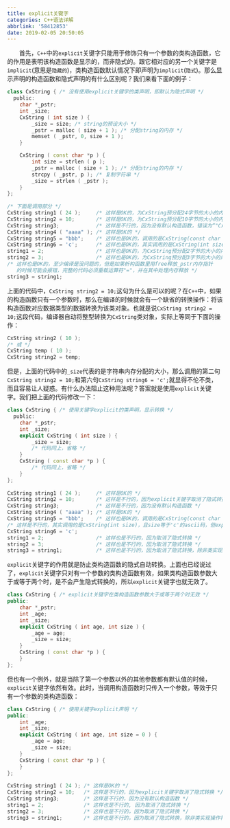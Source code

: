 ```yaml
---
title: explicit关键字
categories: C++语法详解
abbrlink: '58412853'
date: 2019-02-05 20:50:05
---
```

&emsp;&emsp;首先，`C++`中的`explicit`关键字只能用于修饰只有一个参数的类构造函数，它的作用是表明该构造函数是显示的，而非隐式的。跟它相对应的另一个关键字是`implicit`(意思是`隐藏的`)，类构造函数默认情况下即声明为`implicit`(`隐式`)。那么显示声明的构造函数和隐式声明的有什么区别呢？我们来看下面的例子：

``` cpp
class CxString { /* 没有使用explicit关键字的类声明，即默认为隐式声明 */
  public:
    char *_pstr;
    int _size;
    CxString ( int size ) {
        _size = size; /* string的预设大小 */
        _pstr = malloc ( size + 1 ); /* 分配string的内存 */
        memset ( _pstr, 0, size + 1 );
    }

    CxString ( const char *p ) {
        int size = strlen ( p );
        _pstr = malloc ( size + 1 ); /* 分配string的内存 */
        strcpy ( _pstr, p ); /* 复制字符串 */
        _size = strlen ( _pstr );
    }
};
​
/* 下面是调用部分 */
CxString string1 ( 24 );     /* 这样是OK的，为CxString预分配24字节的大小的内存 */
CxString string2 = 10;       /* 这样是OK的，为CxString预分配10字节的大小的内存 */
CxString string3;            /* 这样是不行的，因为没有默认构造函数，错误为“"CxString": 没有合适的默认构造函数可用” */
CxString string4 ( "aaaa" ); /* 这样是OK的 */
CxString string5 = "bbb";    /* 这样也是OK的，调用的是CxString(const char *p) */
CxString string6 = 'c';      /* 这样也是OK的，其实调用的是CxString(int size)，且size等于'c'的ascii码 */
string1 = 2;                 /* 这样也是OK的，为CxString预分配2字节的大小的内存 */
string2 = 3;                 /* 这样也是OK的，为CxString预分配3字节的大小的内存 */
/* 这样也是OK的，至少编译是没问题的，但是如果析构函数里用free释放_pstr内存指针
   的时候可能会报错，完整的代码必须重载运算符"="，并在其中处理内存释放 */
string3 = string1;
```

上面的代码中，`CxString string2 = 10;`这句为什么是可以的呢？在`C++`中，如果的构造函数只有一个参数时，那么在编译的时候就会有一个缺省的转换操作：将该构造函数对应数据类型的数据转换为该类对象。也就是说`CxString string2 = 10;`这段代码，编译器自动将整型转换为`CxString`类对象，实际上等同于下面的操作：

``` cpp
CxString string2 ( 10 );
/* 或 */
CxString temp ( 10 );
CxString string2 = temp;
```

但是，上面的代码中的`_size`代表的是字符串内存分配的大小，那么调用的第二句`CxString string2 = 10;`和第六句`CxString string6 = 'c';`就显得不伦不类，而且容易让人疑惑。有什么办法阻止这种用法呢？答案就是使用`explicit`关键字。我们把上面的代码修改一下：

``` cpp
class CxString { /* 使用关键字explicit的类声明，显示转换 */
  public:
    char *_pstr;
    int _size;
    explicit CxString ( int size ) {
        _size = size;
        /* 代码同上，省略 */
    }
    CxString ( const char *p ) {
        /* 代码同上，省略 */
    }
};
​
CxString string1 ( 24 );     /* 这样是OK的 */
CxString string2 = 10;       /* 这样是不行的，因为explicit关键字取消了隐式转换 */
CxString string3;            /* 这样是不行的，因为没有默认构造函数 */
CxString string4 ( "aaaa" ); /* 这样是OK的 */
CxString string5 = "bbb";    /* 这样也是OK的，调用的是CxString(const char *p) */
/* 这样是不行的，其实调用的是CxString(int size)，且size等于'c'的ascii码，但explicit关键字取消了隐式转换 */
CxString string6 = 'c';
string1 = 2;                 /* 这样也是不行的，因为取消了隐式转换 */
string2 = 3;                 /* 这样也是不行的，因为取消了隐式转换 */
string3 = string1;           /* 这样也是不行的，因为取消了隐式转换，除非类实现操作符“=”的重载 */
```

`explicit`关键字的作用就是防止类构造函数的隐式自动转换。上面也已经说过了，`explicit`关键字只对有一个参数的类构造函数有效，如果类构造函数参数大于或等于两个时，是不会产生隐式转换的，所以`explicit`关键字也就无效了。

``` cpp
class CxString { /* explicit关键字在类构造函数参数大于或等于两个时无效 */
public:
    char *_pstr;
    int _age;
    int _size;
    explicit CxString ( int age, int size ) {
        _age = age;
        _size = size;
    }
    CxString ( const char *p ) {
    }
};
```

但也有一个例外，就是当除了第一个参数以外的其他参数都有默认值的时候，`explicit`关键字依然有效。此时，当调用构造函数时只传入一个参数，等效于只有一个参数的类构造函数：

``` cpp
class CxString { /* 使用关键字explicit声明 */
public:
    int _age;
    int _size;
    explicit CxString ( int age, int size = 0 ) {
        _age = age;
        _size = size;
    }
    CxString ( const char *p ) {
    }
};
​
CxString string1 ( 24 ); /* 这样是OK的 */
CxString string2 = 10;   /* 这样是不行的，因为explicit关键字取消了隐式转换 */
CxString string3;        /* 这样是不行的，因为没有默认构造函数 */
string1 = 2;             /* 这样也是不行的, 因为取消了隐式转换 */
string2 = 3;             /* 这样也是不行的，因为取消了隐式转换 */
string3 = string1;       /* 这样也是不行的，因为取消了隐式转换，除非类实现操作符"="的重载 */
```
